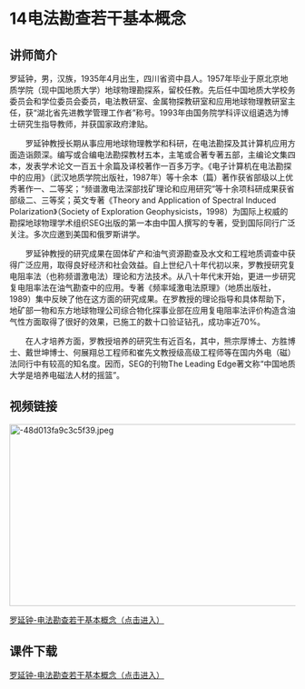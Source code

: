 # 14电法勘查若干基本概念

## 讲师简介

罗延钟，男，汉族，1935年4月出生，四川省资中县人。1957年毕业于原北京地质学院（现中国地质大学）地球物理勘探系，留校任教。先后任中国地质大学校务委员会和学位委员会委员，电法教研室、金属物探教研室和应用地球物理教研室主任，获“湖北省先进教学管理工作者”称号。1993年由国务院学科评议组遴选为博士研究生指导教师，并获国家政府津贴。

　　罗延钟教授长期从事应用地球物理教学和科研，在电法勘探及其计算机应用方面造诣颇深。编写或合编电法勘探教材五本，主笔或合著专著五部，主编论文集四本，发表学术论文一百五十余篇及译校著作一百多万字。《电子计算机在电法勘探中的应用》（武汉地质学院出版社，1987年）等十余本（篇）著作获省部级以上优秀著作一、二等奖；“频谱激电法深部找矿理论和应用研究”等十余项科研成果获省部级二、三等奖；英文专著《Theory and Application of Spectral Induced Polarization》（Society of Exploration Geophysicists，1998）为国际上权威的勘探地球物理学术组织SEG出版的第一本由中国人撰写的专著，受到国际同行广泛关注。多次应邀到美国和俄罗斯讲学。

　　罗延钟教授的研究成果在固体矿产和油气资源勘查及水文和工程地质调查中获得广泛应用，取得良好经济和社会效益。自上世纪八十年代初以来，罗教授研究复电阻率法（也称频谱激电法）理论和方法技术。从八十年代末开始，更进一步研究复电阻率法在油气勘查中的应用。专著《频率域激电法原理》（地质出版社，1989）集中反映了他在这方面的研究成果。在罗教授的理论指导和具体帮助下，地矿部一物和东方地球物理公司综合物化探事业部在应用复电阻率法评价构造含油气性方面取得了很好的效果，已施工的数十口验证钻孔，成功率近70%。

　　在人才培养方面，罗教授培养的研究生有近百名，其中，熊宗厚博士、方胜博士、戴世坤博士、何展翔总工程师和崔先文教授级高级工程师等在国内外电（磁）法同行中有较高的知名度。因而，SEG的刊物The Leading Edge著文称“中国地质大学是培养电磁法人材的摇篮”。

## 视频链接

<img src="https://s1.imagehub.cc/images/2023/08/28/-48d013fa9c3c5f39.jpeg" alt="-48d013fa9c3c5f39.jpeg" border="0" width="550" height="320"/>

[罗延钟-电法勘查若干基本概念（点击进入）](https://www.bilibili.com/video/BV1BF411C7ng/?share_source=copy_web)

## 课件下载

[罗延钟-电法勘查若干基本概念（点击进入）](https://916aedf0-2a44-4742-b053-7e90f7fc828d.filesusr.com/ugd/478d0c_81a39f9111f5471a997ec7200d778cfb.pdf)
